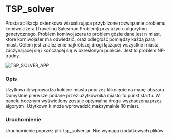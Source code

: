 # TSP_solver

Prosta aplikacja okienkowa wizualizująca przybliżone rozwiązanie problemu komiwojażera (Traveling Salesman Problem) przy użyciu algorytmu genetycznego. Problem komiwojażera to problem gdzie dane jest n miast, które komiwojażer ma odwiedzić, oraz odległość pomiędzy każdą parą miast. Celem jest znalezienie najkrótszej drogi łączącej wszystkie miasta, zaczynającej się i kończącej się w określonym punkcie. Jest to problem NP-trudny.

![TSP_SOLVER_APP](https://github.com/Jannixen/TSP_solver/blob/main/tsp_solver.gif)

### Opis ###
Użytkownik wprowadza kolejne miasta poprzez kliknięcie na mapę obszaru. Domyślnie pierwsze podane przez użytkownika miasto to punkt startu. W panelu bocznym wyświetlony zostaje optymalna droga wyznaczona przez algorytm. Użytkownik może wprowadzić maksymalnie 10 miast.

### Uruchomienie ###

Uruchomienie poprzez plik tsp_solver.jar. Nie wymaga dodatkowych plików.

